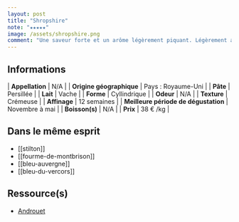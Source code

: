 ```yaml
---
layout: post
title: "Shropshire"
note: "★★★★★"
image: /assets/shropshire.png
comment: "Une saveur forte et un arôme légèrement piquant. Légèrement acide, mais généralement plus fort que le Stilton et plus crémeux."
---
```


## Informations

| **Appellation** | N/A |
| **Origine géographique** | Pays : Royaume-Uni   |
| **Pâte** | Persillée |
| **Lait** | Vache |
| **Forme** | Cyllindrique |
| **Odeur** | N/A |
| **Texture** | Crémeuse |
| **Affinage** | 12 semaines |
| **Meilleure période de dégustation** | Novembre à mai |
| **Boisson(s)** | N/A |
| **Prix** | 38 € /kg |

## Dans le même esprit
* [[stilton]]
* [[fourme-de-montbrison]]
* [[bleu-auvergne]]
* [[bleu-du-vercors]]

## Ressource(s)
* [Androuet](https://androuet.com/Shropshire-173.html)